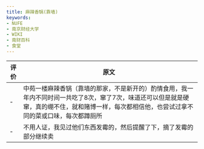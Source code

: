 ```yaml
---
title: 麻辣香锅(靠墙)
keywords:
- NUFE
- 南京财经大学
- WIKI
- 南财百科
- 食堂
---
```

|评价|原文|
|--|--|
|-|中苑一楼麻辣香锅（靠墙的那家，不是新开的）酌情食用，我一年内不同时间一共吃了8次，窜了7次，味道还可以但是就是硬窜，真的绷不住，就和赌博一样，每次都相信他，也尝试过拿不同的菜或口味，每次都蹲厕所|
|-|不用人证，我见过他们东西发霉的，然后提醒了下，摘了发霉的部分继续卖|

